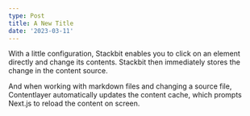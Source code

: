 ```yaml
---
type: Post
title: A New Title
date: '2023-03-11'
---
```


With a little configuration, Stackbit enables you to click on an element directly and change its contents. Stackbit then immediately stores the change in the content source.

And when working with markdown files and changing a source file, Contentlayer automatically updates the content cache, which prompts Next.js to reload the content on screen.
